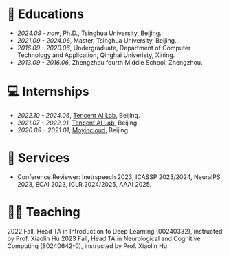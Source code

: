 # 📖 Educations
- *2024.09 - now*, Ph.D., Tsinghua University, Beijing.
- *2021.09 - 2024.06*, Master, Tsinghua University, Beijing.
- *2016.09 - 2020.06*, Undergraduate, Department of Computer Technology and Application, Qinghai Univeristy, Xining.
- *2013.09 - 2016.06*, Zhengzhou fourth Middle School, Zhengzhou.

# 💻 Internships
- *2022.10 - 2024.06*, [Tencent AI Lab](https://ai.tencent.com/), Beijing.
- *2021.07 - 2022.01*, [Tencent AI Lab](https://ai.tencent.com/), Beijing.
- *2020.09 - 2021.01*, [Moyincloud](https://enjoymusic.ai/), Beijing.

# 🏁 Services
- Conference Reviewer: Inetrspeech 2023, ICASSP 2023/2024, NeuralPS 2023, ECAI 2023, ICLR 2024/2025, AAAI 2025.

# 🧑‍🏫 Teaching
2022 Fall, Head TA in Introduction to Deep Learning (00240332), instructed by Prof. Xiaolin Hu
2023 Fall, Head TA in Neurological and Cognitive Computing (80240642-0), instructed by Prof. Xiaolin Hu